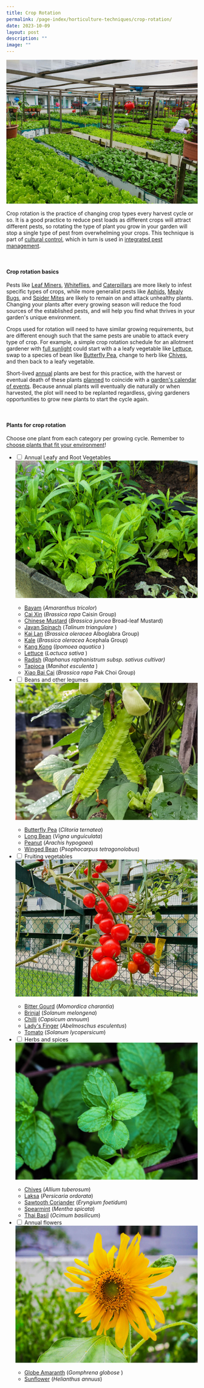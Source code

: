 ```yaml
---
title: Crop Rotation
permalink: /page-index/horticulture-techniques/crop-rotation/
date: 2023-10-09
layout: post
description: ""
image: ""
---
```

<section>
	<img title="A Community Garden growing a variety of leafy vegetables for an event. Photo by Jacqueline Chua." src="/images/Garden%20design/BukitPanjangZone8_JacChua.jpg">
	<p>Crop rotation is the practice of changing crop types every harvest cycle or so. It is a good practice to reduce pest loads as different crops will attract different pests, so rotating the type of plant you grow in your garden will stop a single type of pest from overwhelming your crops. This technique is part of <a href="/page-index/horticulture-techniques/pest-control/#cultural_control">cultural control</a>, which in turn is used in <a href="/page-index/horticulture-techniques/ipm/">integrated pest management</a>.</p>
<br>	
</section>
<section>
	<h4>Crop rotation basics</h4>
	<p>Pests like <a href="/page-index/pests/leaf-miner/">Leaf Miners</a>, <a href="/page-index/pests/whiteflies/">Whiteflies</a>, and <a href="/page-index/pests/caterpillars/">Caterpillars</a> are more likely to infest specific types of crops, while more generalist pests like <a href="/page-index/pests/aphids/">Aphids</a>, <a href="/page-index/pests/mealy-bugs/">Mealy Bugs</a>, and <a href="/page-index/pests/spider-mites/">Spider Mites</a> are likely to remain on and attack unhealthy plants. Changing your plants after every growing season will reduce the food sources of the established pests, and will help you find what thrives in your garden's unique environment.</p>
	<p>Crops used for rotation will need to have similar growing requirements, but are different enough such that the same pests are unable to attack every type of crop. For example, a simple crop rotation schedule for an allotment gardener with <a href="/page-index/horticulture-techniques/gauging-light/">full sunlight</a> could start with a a leafy vegetable like <a href="/page-index/edible-plants/lettuce/">Lettuce</a>, swap to a species of bean like <a href="/page-index/edible-plants/butterfly-pea/">Butterfly Pea</a>, change to herb like <a href="/page-index/edible-plants/chives/">Chives</a>, and then back to a leafy vegetable.</p>
	<p>Short-lived <a href="/learn-more-about-gardening/glossary/#a">annual</a> plants are best for this practice, with the harvest or eventual death of these plants <a href="/digital-tools/sowing-planner/"> planned</a> to coincide with a <a href="/page-index/garden-group-management/managing-a-community-garden-group/">garden's calendar of events</a>. Because annual plants will eventually die naturally or when harvested, the plot will need to be replanted regardless, giving gardeners opportunities to grow new plants to start the cycle again.</p>
<br>
</section>
<section>
	<h4>Plants for crop rotation</h4>
	<p>Choose one plant from each category per growing cycle. Remember to <a href="/page-index/horticulture-techniques/choosing-plants/">choose plants that fit your environment</a>!</p>
	<ul class="jekyllcodex_accordion">
		<li><input type="checkbox" id="accordion1">
		<label for="accordion1">Annual Leafy and Root Vegetables</label><div>
			<img title="Leafy Vegetables growing in a Community Garden. Photo by Jacqueline Chua." src="/images/Plants/LeafyVeg_JacChua.jpg">
			<ul>
				<li><a href="/page-index/edible-plants/bayam/">Bayam</a> (<em>Amaranthus tricolor</em>)</li>
				<li><a href="/page-index/edible-plants/cai-xin/">Cai Xin</a> (<em>Brassica&nbsp;rapa</em>&nbsp;Caisin Group)</li>
				<li><a href="/page-index/edible-plants/chinese-mustard/">Chinese Mustard</a> (<em>Brassica juncea</em> Broad-leaf Mustard)</li>
				<li><a href="/page-index/edible-plants/javan-spinach/">Javan Spinach</a> (<em>Talinum triangulare
					</em>)</li>
				<li><a href="/page-index/edible-plants/kai-lan/">Kai Lan</a> (<em>Brassica oleracea</em> Alboglabra Group)
</li>
				<li><a href="/page-index/edible-plants/kale/">Kale</a> (<em>Brassica oleracea</em> Acephala Group)
</li>
				<li><a href="/page-index/edible-plants/kang-kong/">Kang Kong</a> (<em>Ipomoea aquatica
					</em>)</li>
				<li><a href="/page-index/edible-plants/lettuce/">Lettuce</a> (<em>Lactuca sativa
					</em>)</li>
				<li><a href="/page-index/edible-plants/radish/">Radish</a> (<em>Raphanus raphanistrum subsp. sativus cultivar)</em></li>
				<li><a href="/page-index/edible-plants/tapioca/">Tapioca</a> (<em>Manihot esculenta
					</em>)</li>
				<li><a href="/page-index/edible-plants/xiao-bai-cai/">Xiao Bai Cai</a> (<em>Brassica rapa</em> Pak Choi Group)
</li>
			</ul>
			</div></li>
		<li><input type="checkbox" id="accordion2">
		<label for="accordion2">Beans and other legumes</label><div>
			<img title="Winged beans. Photo by Jacqueline Chua." src="/images/Plants/WingedBean_JacChua%20(2).jpg"> 
					<ul>
				<li><a href="/page-index/edible-plants/butterfly-pea/">Butterfly Pea</a> (<em>Clitoria ternatea</em>)</li>
				<li><a href="/page-index/edible-plants/long-bean/">Long Bean</a> (<em>Vigna unguiculata</em>)</li>
						<li><a href="/page-index/edible-plants/peanut/">Peanut</a> (<em>Arachis hypogaea</em>)</li>
				<li><a href="/page-index/edible-plants/winged-bean/">Winged Bean</a> (<em>Psophocarpus tetragonolobus</em>)</li>
			</ul>
			</div></li>
		<li><input type="checkbox" id="accordion3">
		<label for="accordion3">Fruiting vegetables</label><div>
			<img title="Cherry Tomatoes. Photo by Jacqueline Chua." src="/images/Plants/Tomato_JacChua%20(4).jpg"> 
								<ul>
									<li><a href="/page-index/edible-plants/bitter-gourd/">Bitter Gourd</a> (<em>Momordica charantia</em>)</li>
									<li><a href="/page-index/edible-plants/brinjal/">Brinjal</a> (<em>Solanum melongena</em>)</li>
									<li><a href="/page-index/edible-plants/chilli/">Chilli</a> (<em>Capsicum annuum</em>)</li>
				<li><a href="/page-index/edible-plants/ladys-finger/">Lady's Finger</a> (<em>Abelmoschus esculentus</em>)</li>
									<li><a href="/page-index/edible-plants/tomato/">Tomato</a> (<em>Solanum lycopersicum</em>)</li>
			</ul>
			</div></li>
		<li><input type="checkbox" id="accordion4">
		<label for="accordion4">Herbs and spices</label><div>
			<img title="Spearmint. Photo by Jacqueline Chua." src="/images/Plants/EnglishMint_JacChua%20(2).jpg"> 
			<ul>
				<li><a href="/page-index/edible-plants/chives/">Chives</a> (<em>Allium tuberosum</em>)</li>
				<li><a href="/page-index/edible-plants/laksa/">Laksa</a> (<em>Persicaria ordorata</em>)</li>
				<li><a href="/page-index/edible-plants/sawtooth-corriander/">Sawtooth Coriander</a> (<em>Eryngium foetidum</em>)</li>
				<li><a href="/page-index/edible-plants/spearmint/">Spearmint</a> (<em>Mentha spicata</em>)</li>
				<li><a href="/page-index/edible-plants/thai-basil/">Thai Basil</a> (<em>Ocimum basilicum</em>)</li>
			</ul>
			</div></li>
		<li><input type="checkbox" id="accordion5">
		<label for="accordion5">Annual flowers</label><div>
			<img title="A sunflower. Photo by Jacqueline Chua." src="/images/Plants/SunflowerJacChua%20(1).jpg"> 
														<ul>
					<li><a href="/page-index/ornamental-plants/globe-amaranth/">Globe Amaranth</a> (<em>Gomphrena globose
</em>)</li>
				<li><a href="/page-index/edible-plants/sunflower/">Sunflower</a> (<em>Helianthus annuus</em>)</li>
			</ul>
			</div></li>
		</ul>
	<br>
</section>
